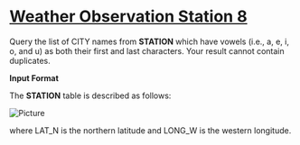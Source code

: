 # [Weather Observation Station 8](https://www.hackerrank.com/challenges/weather-observation-station-8/problem)

Query the list of CITY names from <strong>STATION</strong> which have vowels (i.e., a, e, i, o, and u) as both their first and last characters. Your result cannot contain duplicates.

<strong>Input Format</strong>

The <strong>STATION</strong> table is described as follows:

![Picture](https://s3.amazonaws.com/hr-challenge-images/9336/1449345840-5f0a551030-Station.jpg)

where LAT_N is the northern latitude and LONG_W is the western longitude.

